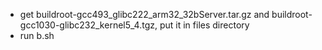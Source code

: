 - get buildroot-gcc493_glibc222_arm32_32bServer.tar.gz and buildroot-gcc1030-glibc232_kernel5_4.tgz, put it in files directory
- run b.sh
